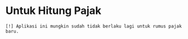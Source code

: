 # Untuk Hitung Pajak
```
[!] Aplikasi ini mungkin sudah tidak berlaku lagi untuk rumus pajak baru.
```
